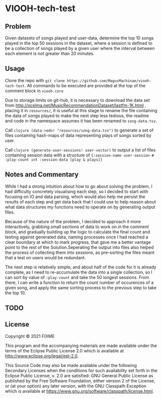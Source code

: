 # VIOOH-tech-test

## Problem
Given datasets of songs played and user-data, determine the top 10 songs played in the top 50 sessions
in the dataset, where a session is defined to be a collection of songs played by a given user where the interval between each element is not greater than 20 minutes.

## Usage

Clone the repo with ```git clone https://github.com/MagusMachinae/viooh-tech-test```. All
commands to be executed are provided at the top of the comment block in ```viooh.core```

Due to storage limits on git-hub, it is necessary to download the data set from
http://ocelma.net/MusicRecommendationDataset/lastfm-1K.html
, placing it in ```resources/```, it is useful at this stage to rename the file containing the data of songs played to make the next step less tedious, the readme and code in the namespace assumes it has been renamed to ```song-data.tsv```.

Call ```clojure (data->edn! "resources/song-data.tsv")``` to generate a set of files containing hash-maps of data representing plays of songs sorted by user.

Call ```clojure (generate-user-sessions! user-vector)``` to output a list of files containing session data with a structure of ```{:session-name user-session-# :play-count int :session-data [play & plays]}```

## Notes and Commentary
While I had a strong intuition about how to go about solving the problem, I had difficulty concretely visualising each step, so I decided to start with focusing on IO and data parsing, which would also help me persist the results of each step and get data back that I could use to help reason about what data structures my functions need to operate on by generating output files.

Because of the nature of the problem, I decided to approach it more interactively, grabbing small sections of data to work on in the comment block, and gradually building up the logic to calculate the final count and testing against generated data, naming processes once I had reached a clear boundary at which to mark progress, that gave me a better vantage point to the rest of the Solution.Seperating the output into files also helped the process of collecting them into sessions, as pre-sorting the files meant that a test on users would be redundant.

The next step is relatively simple, and about half of the code for it is already complete, as I need to re-accumulate the data into a single collection, so I can sort by value of ```:play-count``` and take the 50 longest sessions. From there, I can write a function to return the count number of occurences of a given song, and apply the same sorting process to the previous step to take the top 10.
## TODO



## License

Copyright © 2021 FIXME

This program and the accompanying materials are made available under the
terms of the Eclipse Public License 2.0 which is available at
http://www.eclipse.org/legal/epl-2.0.

This Source Code may also be made available under the following Secondary
Licenses when the conditions for such availability set forth in the Eclipse
Public License, v. 2.0 are satisfied: GNU General Public License as published by
the Free Software Foundation, either version 2 of the License, or (at your
option) any later version, with the GNU Classpath Exception which is available
at https://www.gnu.org/software/classpath/license.html.
